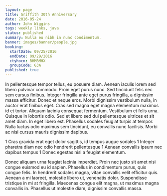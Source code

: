 ```yaml
---
layout: page
title: Griffith 30th Anniversary
date: 2016-05-24
author: John Wiggins
tags: weekly links, java
status: published
summary: Nulla eu nibh in nunc condimentum.
banner: images/banner/people.jpg
booking:
  startDate: 09/25/2016
  endDate: 09/29/2016
  ctyhocn: BHMBMHX
  groupCode: G3A
published: true
---
```

In pellentesque tempor tellus, eu posuere diam. Aenean iaculis lorem sed libero pulvinar commodo. Proin eget purus nunc. Sed tincidunt felis nec sem cursus finibus. Integer fringilla ante eget purus fringilla, a dignissim massa efficitur. Donec et neque eros. Morbi dignissim vestibulum nulla, in auctor erat finibus eget. Cras sed magna eget magna elementum maximus id et tortor. Aliquam lacinia consequat fermentum. Vestibulum et felis urna. Quisque in lobortis odio. Sed et libero sed dui pellentesque ultrices et sit amet diam. In eget libero est. Phasellus sodales feugiat turpis at tempor. Nulla luctus odio maximus sem tincidunt, eu convallis nunc facilisis. Morbi ac nisi cursus mauris dignissim dapibus.

1 Cras gravida erat eget dolor sagittis, id tempus augue sodales
1 Integer pharetra diam nec odio hendrerit pellentesque
1 Aenean convallis ipsum nec dapibus tempus
1 Donec egestas nisl a feugiat elementum.

Donec aliquam urna feugiat lacinia imperdiet. Proin nec justo sit amet nisi congue euismod eu id sapien. Phasellus in condimentum purus, quis congue felis. In hendrerit sodales magna, vitae convallis velit efficitur quis. Aenean a mi laoreet, molestie libero ut, venenatis dolor. Suspendisse tristique in mi at fringilla. Maecenas congue elit magna, ut maximus magna convallis in. Phasellus ut molestie diam, dignissim convallis massa.
